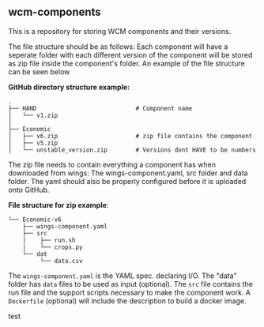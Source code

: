 ## wcm-components
This is a repository for storing WCM components and their versions.

The file structure should be as follows: Each component will have a seperate folder with each different version of the component will be stored as zip file inside the component's folder. An example of the file structure can be seen below 

**GitHub directory structure example:**
```
.
├── HAND                            # Component name
│   └── v1.zip
│
├── Economic                   
│   ├── v6.zip                      # zip file contains the component
│   ├── v5.zip               
│   └── unstable_version.zip        # Versions dont HAVE to be numbers
```

The zip file needs to contain everything a component has when downloaded from wings: The wings-component.yaml, src folder and data folder. The yaml should also be properly configured before it is uploaded onto GitHub. 

**File structure for zip example**:
```
└── Economic-v6                   
    ├── wings-component.yaml               
    ├── src   
    |    ├── run.sh
    |    └── crops.py 
    └── dat 
         └── data.csv
```

The `wings-component.yaml` is the YAML spec. declaring I/O. The "data" folder has `data` files to be used as input (optional). The `src` file contains the run file and the support scripts necessary to make the component work. A `Dockerfile` (optional) will include the description to build a docker image.

test
